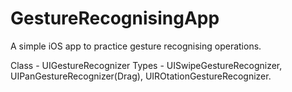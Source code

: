 # GestureRecognisingApp
A simple iOS app to practice gesture recognising operations.

Class - UIGestureRecognizer
Types - UISwipeGestureRecognizer, UIPanGestureRecognizer(Drag), UIROtationGestureRecognizer.

